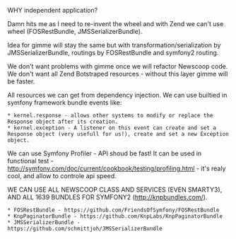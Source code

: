 WHY independent application?

Damn hits me as I need to re-invent the wheel and with Zend we can't use wheel (FOSRestBundle, JMSSerializerBundle).

Idea for gimme will stay the same but with transformation/serialization by JMSSerializerBundle, routings by FOSRestBundle and symfony2 routing. 

We don't want problems with gimme once we will refactor Newscoop code.
We don't want all Zend Botstraped resources - without this layer gimme will be faster.

All resources we can get from dependency injection.
We can use builtied in symfony framework bundle events like:

	* kernel.response - allows other systems to modify or replace the Response object after its creation.
	* kernel.exception - A listener on this event can create and set a Response object (very usefull for us!), create and set a new Exception object.

We can use Symfony Profiler - API shoud be fast! It can be used in functional test - http://symfony.com/doc/current/cookbook/testing/profiling.html - it's realy cool, and allow to controle api speed.

WE CAN USE ALL NEWSCOOP CLASS AND SERVICES (EVEN SMARTY3), AND ALL 1639 BUNDLES FOR SYMFONY2 (http://knpbundles.com/).

	* FOSRestBundle - https://github.com/FriendsOfSymfony/FOSRestBundle
	* KnpPaginatorBundle - https://github.com/KnpLabs/KnpPaginatorBundle
	* JMSSerializerBundle - https://github.com/schmittjoh/JMSSerializerBundle
